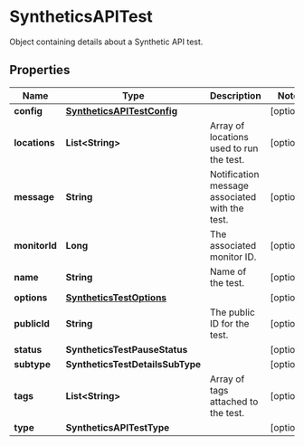 

# SyntheticsAPITest

Object containing details about a Synthetic API test.

## Properties

Name | Type | Description | Notes
------------ | ------------- | ------------- | -------------
**config** | [**SyntheticsAPITestConfig**](SyntheticsAPITestConfig.md) |  |  [optional]
**locations** | **List&lt;String&gt;** | Array of locations used to run the test. |  [optional]
**message** | **String** | Notification message associated with the test. |  [optional]
**monitorId** | **Long** | The associated monitor ID. |  [optional]
**name** | **String** | Name of the test. |  [optional]
**options** | [**SyntheticsTestOptions**](SyntheticsTestOptions.md) |  |  [optional]
**publicId** | **String** | The public ID for the test. |  [optional]
**status** | **SyntheticsTestPauseStatus** |  |  [optional]
**subtype** | **SyntheticsTestDetailsSubType** |  |  [optional]
**tags** | **List&lt;String&gt;** | Array of tags attached to the test. |  [optional]
**type** | **SyntheticsAPITestType** |  |  [optional]



